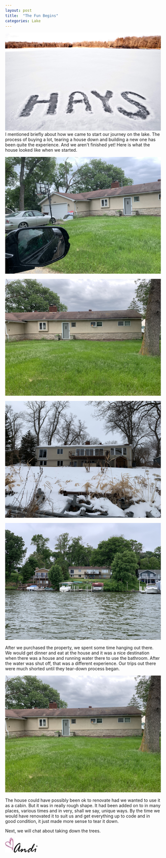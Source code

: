 ```yaml
---
layout: post
title:  "The Fun Begins"
categories: Lake
---
```

![HAYS](/images/haysonthelake.jpg)
I mentioned briefly about how we came to start our journey on the lake. The process of buying a lot, tearing a house down and building a new one has been quite the experience. And we aren't finished yet! Here is what the house looked like when we started. 

![Old House](/images/LakeHouse3.JPG)

![Old House](/images/LakeHouse2.JPG)

![Old House](/images/LakeHouse1.JPG)

![Old House](/images/LakeHouse4.JPG)

After we purchased the property, we spent some time hanging out there. We would get dinner and eat at the house and it was a nice destination when there was a house and running water there to use the bathroom. After the water was shut off, that was a different experience. Our trips out there were much shorted until they tear-down process began. 

![Old House](/images/LakeHouse2.JPG)

The house could have possibly been ok to renovate had we wanted to use it as a cabin. But it was in really rough shape. It had been added on to in many places, various times and in very, shall we say, unique ways. By the time we would have renovated it to suit us and get everything up to code and in good condition, it just made more sense to tear it down. 

Next, we will chat about taking down the trees.

![Andi](/images/andi.jpg)



